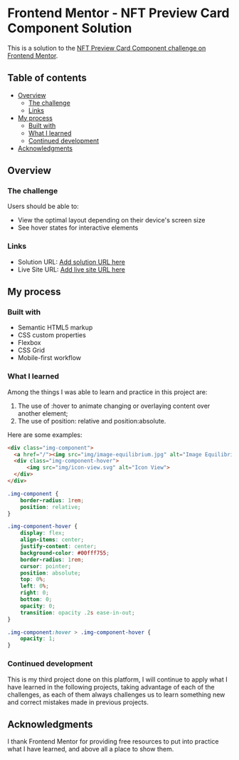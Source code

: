 # Frontend Mentor - NFT Preview Card Component Solution

This is a solution to the [NFT Preview Card Component challenge on Frontend Mentor](https://www.frontendmentor.io/challenges/nft-preview-card-component-SbdUL_w0U). 

## Table of contents

- [Overview](#overview)
  - [The challenge](#the-challenge)
  - [Links](#links)
- [My process](#my-process)
  - [Built with](#built-with)
  - [What I learned](#what-i-learned)
  - [Continued development](#continued-development)
- [Acknowledgments](#acknowledgments)

## Overview

### The challenge

Users should be able to:

- View the optimal layout depending on their device's screen size
- See hover states for interactive elements

### Links

- Solution URL: [Add solution URL here](https://github.com/NelPascual/nft-preview-card-component)
- Live Site URL: [Add live site URL here](https://nft-preview-card-nelpascual.netlify.app/)

## My process

### Built with

- Semantic HTML5 markup
- CSS custom properties
- Flexbox
- CSS Grid
- Mobile-first workflow

### What I learned

Among the things I was able to learn and practice in this project are:
1. The use of :hover to animate changing or overlaying content over another element;
2. The use of position: relative and position:absolute.

Here are some examples:

```html
<div class="img-component">
  <a href="/"><img src="img/image-equilibrium.jpg" alt="Image Equilibrium"></a>
  <div class="img-component-hover">
      <img src="img/icon-view.svg" alt="Icon View">
  </div>
</div>
```
```css
.img-component {
    border-radius: 1rem;
    position: relative;
}

.img-component-hover {
    display: flex;
    align-items: center;
    justify-content: center;
    background-color: #00fff755;
    border-radius: 1rem;
    cursor: pointer;
    position: absolute;
    top: 0%;
    left: 0%;
    right: 0;
    bottom: 0;
    opacity: 0;
    transition: opacity .2s ease-in-out;
}

.img-component:hover > .img-component-hover {
    opacity: 1;
}
```

### Continued development

This is my third project done on this platform, I will continue to apply what I have learned in the following projects, taking advantage of each of the challenges, as each of them always challenges us to learn something new and correct mistakes made in previous projects.

## Acknowledgments

I thank Frontend Mentor for providing free resources to put into practice what I have learned, and above all a place to show them.
